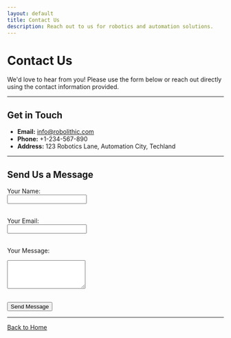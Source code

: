 ```yaml
---
layout: default
title: Contact Us
description: Reach out to us for robotics and automation solutions.
---
```


# Contact Us

We'd love to hear from you! Please use the form below or reach out directly using the contact information provided.

---

## Get in Touch

- **Email:** [info@robolithic.com](mailto:info@robolithic.com)  
- **Phone:** +1-234-567-890  
- **Address:** 123 Robotics Lane, Automation City, Techland  

---

## Send Us a Message

<form action="https://formspree.io/f/your-form-id" method="POST">
  <label for="name">Your Name:</label><br>
  <input type="text" id="name" name="name" required><br><br>

  <label for="email">Your Email:</label><br>
  <input type="email" id="email" name="_replyto" required><br><br>

  <label for="message">Your Message:</label><br>
  <textarea id="message" name="message" rows="4" required></textarea><br><br>

  <button type="submit">Send Message</button>
</form>

---

[Back to Home](./index.md)

